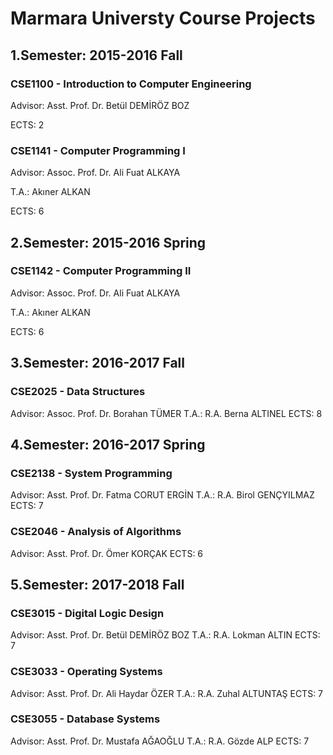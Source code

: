 # Marmara Universty Course Projects

## 1.Semester: 2015-2016 Fall

### CSE1100 - Introduction to Computer Engineering
Advisor: Asst. Prof. Dr. Betül DEMİRÖZ BOZ

ECTS: 2

### CSE1141 - Computer Programming I
Advisor: Assoc. Prof. Dr. Ali Fuat ALKAYA

T.A.: Akıner ALKAN

ECTS: 6

## 2.Semester: 2015-2016 Spring

### CSE1142 - Computer Programming II
Advisor: Assoc. Prof. Dr. Ali Fuat ALKAYA

T.A.: Akıner ALKAN

ECTS: 6

## 3.Semester: 2016-2017 Fall

### CSE2025 - Data Structures
Advisor: Assoc. Prof. Dr. Borahan TÜMER
T.A.: R.A. Berna ALTINEL
ECTS: 8

## 4.Semester: 2016-2017 Spring

### CSE2138 - System Programming
Advisor: Asst. Prof. Dr. Fatma CORUT ERGİN
T.A.: R.A. Birol GENÇYILMAZ
ECTS: 7

### CSE2046 - Analysis of Algorithms
Advisor: Asst. Prof. Dr. Ömer KORÇAK
ECTS: 6

## 5.Semester: 2017-2018 Fall

### CSE3015 - Digital Logic Design
Advisor: Asst. Prof. Dr. Betül DEMİRÖZ BOZ
T.A.: R.A. Lokman ALTIN
ECTS: 7

### CSE3033 - Operating Systems
Advisor: Asst. Prof. Dr. Ali Haydar ÖZER
T.A.: R.A. Zuhal ALTUNTAŞ
ECTS: 7

### CSE3055 - Database Systems
Advisor: Asst. Prof. Dr. Mustafa AĞAOĞLU
T.A.: R.A. Gözde ALP
ECTS: 7
